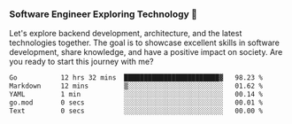 ### Software Engineer Exploring Technology 🚀 

Let's explore backend development, architecture, and the latest technologies together. The goal is to showcase excellent skills in software development, share knowledge, and have a positive impact on society. Are you ready to start this journey with me?

<!--START_SECTION:waka-->

```txt
Go           12 hrs 32 mins  ████████████████████████▓   98.23 %
Markdown     12 mins         ▒░░░░░░░░░░░░░░░░░░░░░░░░   01.62 %
YAML         1 min           ░░░░░░░░░░░░░░░░░░░░░░░░░   00.14 %
go.mod       0 secs          ░░░░░░░░░░░░░░░░░░░░░░░░░   00.01 %
Text         0 secs          ░░░░░░░░░░░░░░░░░░░░░░░░░   00.00 %
```

<!--END_SECTION:waka-->
